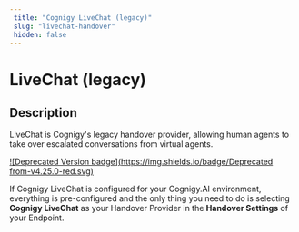```yaml
---
 title: "Cognigy LiveChat (legacy)" 
 slug: "livechat-handover" 
 hidden: false 
---
```

# LiveChat (legacy)
## Description
<div class="divider"></div>
LiveChat is Cognigy's legacy handover provider, allowing human agents to take over escalated conversations from virtual agents. 

[![Deprecated Version badge](https://img.shields.io/badge/Deprecated from-v4.25.0-red.svg)]({{config.site_url}})

If Cognigy LiveChat is configured for your Cognigy.AI environment, everything is pre-configured and the only thing you need to do is selecting **Cognigy LiveChat** as your Handover Provider in the **Handover Settings** of your Endpoint.